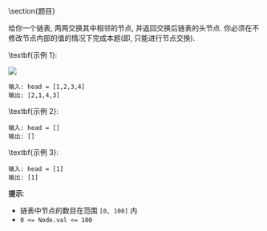 \section{题目}

给你一个链表, 两两交换其中相邻的节点, 并返回交换后链表的头节点. 你必须在不修改节点内部的值的情况下完成本题(即, 只能进行节点交换). 

\textbf{示例 1}: 

![](images/24-1.jpg)

```
输入: head = [1,2,3,4]
输出: [2,1,4,3]
```

\textbf{示例 2}: 

```
输入: head = []
输出: []
```

\textbf{示例 3}: 

```
输入: head = [1]
输出: [1]
```

**提示**: 

- 链表中节点的数目在范围 `[0, 100]` 内
- `0 <= Node.val <= 100`